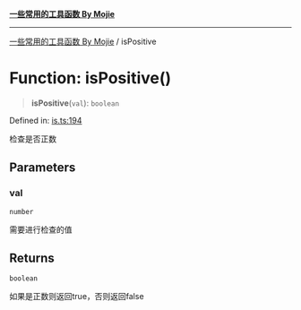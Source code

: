 [**一些常用的工具函数 By Mojie**](../README.md)

***

[一些常用的工具函数 By Mojie](../globals.md) / isPositive

# Function: isPositive()

> **isPositive**(`val`): `boolean`

Defined in: [is.ts:194](https://github.com/mojiefong/utils/blob/8d43a08c9cee3486bdce98ae9522c4a66e3c2c71/src/is.ts#L194)

检查是否正数

## Parameters

### val

`number`

需要进行检查的值

## Returns

`boolean`

如果是正数则返回true，否则返回false
